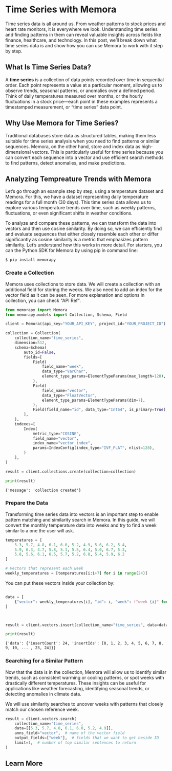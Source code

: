 # Time Series with Memora
Time series data is all around us. From weather patterns to stock prices and heart rate monitors, it is everywhere we look. Understanding time series and finding patterns in them can reveal valuable insights across fields like finance, healthcare, and technology. In this post, we’ll break down what time series data is and show how you can use Memora to work with it step by step.

## What Is Time Series Data?

A **time series** is a collection of data points recorded over time in sequential order. Each point represents a value at a particular moment, allowing us to observe trends, seasonal patterns, or anomalies over a defined period. Think of daily temperatures measured over months, or the hourly fluctuations in a stock price—each point in these examples represents a timestamped measurement, or “time series” data point.

## Why Use Memora for Time Series?
Traditional databases store data as structured tables, making them less suitable for time series analysis when you need to find patterns or similar sequences. Memora, on the other hand, store and index data as high-dimensional vectors. This is particularly useful for time series because you can convert each sequence into a vector and use efficient search methods to find patterns, detect anomalies, and make predictions.

## Analyzing Tempreature Trends with Memora
Let’s go through an example step by step, using a temperature dataset and Memora. For this, we have a dataset representing daily temperature readings for a full month (30 days). This time series data allows us to explore various temperature trends over time, such as weekly patterns, fluctuations, or even significant shifts in weather conditions.

To analyze and compare these patterns, we can transform the data into vectors and then use cosine similarity. By doing so, we can efficiently find and evaluate sequences that either closely resemble each other or differ significantly as cosine similarity is a metric that emphasizes pattern similarity. Let’s understand how this works in more detail. For starters, you can the Python SDK for Memora by using pip in command line:

```shell
$ pip install memorapy
```

### Create a Collection
Memora uses collections to store data. We will create a collection with an additional field for storing the weeks. We also need to add an index for the vector field as it can be seen. For more explanation and options in collection, you can check "API Ref".

```python
from memorapy import Memora
from memorapy.models import Collection, Schema, Field 

client = Memora((api_key="YOUR_API_KEY", project_id="YOUR_PROJECT_ID")

collection = Collection(
    collection_name="time_series",
    dimension=512,
    schema=Schema(
        auto_id=False,
        fields=[
            Field(
                field_name="week",
                data_type="VarChar",
                element_type_params=ElementTypeParams(max_length=128),
            ),
            Field(
                field_name="vector",
                data_type="FloatVector",
                element_type_params=ElementTypeParams(dim=7),
            ),
            Field(field_name="id", data_type="Int64", is_primary=True),
        ],
    ),
    indexes=[
        Index(
            metric_type="COSINE",
            field_name="vector",
            index_name="vector_index",
            params=IndexConfig(index_type="IVF_FLAT", nlist=128),
        )
    ],
)

result = client.collections.create(collection=collection)

print(result)
```
    {'message': 'collection created'}


### Prepare the Data

Transforming time series data into vectors is an important step to enable pattern matching and similarity search in Memora. In this guide, we will convert the monthly temperature data into weeks and try to find a week similar to a one the user will ask.

```python
temperatures = [
    5.3, 5.7, 4.8, 6.1, 6.0, 5.2, 4.9, 5.6, 6.2, 5.4,
    5.9, 6.3, 4.7, 5.8, 5.1, 5.5, 6.4, 5.0, 6.7, 5.3,
    5.8, 5.6, 6.1, 6.5, 5.7, 5.2, 6.8, 5.4, 5.9, 6.2
]

# Vectors that represent each week
weekly_temperatures = [temperatures[i:i+7] for i in range(24)]

```

You can put these vectors inside your collection by:

```python

data = [
    {"vector": weekly_temperatures[i], "id": i, "week": f"week {i}" for i in range(24)}
]



result = client.vectors.insert(collection_name="time_series", data=data)

print(result)
```
    {'data': {'insertCount': 24, 'insertIds': [0, 1, 2, 3, 4, 5, 6, 7, 8, 9, 10, ... , 23, 24]}}


### Searching for a Similar Pattern

Now that the data is in the collection, Memora will allow us to identify similar trends, such as consistent warming or cooling patterns, or spot weeks with drastically different temperatures. These insights can be useful for applications like weather forecasting, identifying seasonal trends, or detecting anomalies in climate data.

We will use similarity searches to uncover weeks with patterns that closely match our chosen reference week. 


```python
result = client.vectors.search(
    collection_name="time_series",
    data=[[5.3, 5.7, 4.8, 6.1, 6.0, 5.2, 4.9]],  
    anns_field="vector",  # name of the vector field
    output_fields=["week"],  # fields that we want to get beside ID
    limit=1,  # number of top similar sentences to return
)
```

## Learn More



